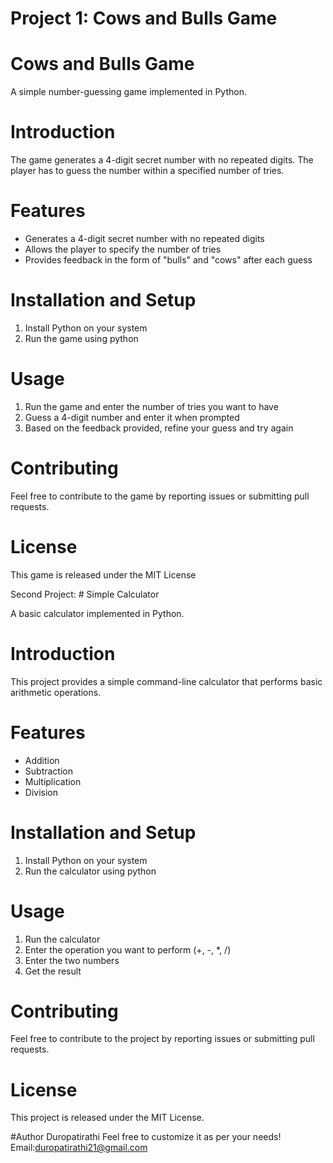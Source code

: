 # Project 1: Cows and Bulls Game
# Cows and Bulls Game

A simple number-guessing game implemented in Python.

# Introduction
The game generates a 4-digit secret number with no repeated digits. The player has to guess the number within a specified number of tries.

# Features
- Generates a 4-digit secret number with no repeated digits
- Allows the player to specify the number of tries
- Provides feedback in the form of "bulls" and "cows" after each guess

# Installation and Setup
1. Install Python on your system
2. Run the game using python 

# Usage
1. Run the game and enter the number of tries you want to have
2. Guess a 4-digit number and enter it when prompted
3. Based on the feedback provided, refine your guess and try again

# Contributing
Feel free to contribute to the game by reporting issues or submitting pull requests. 

# License
This game is released under the MIT License

 Second Project: # Simple Calculator

A basic calculator implemented in Python.

# Introduction
This project provides a simple command-line calculator that performs basic arithmetic operations.

# Features
- Addition
- Subtraction
- Multiplication
- Division

# Installation and Setup
1. Install Python on your system
2. Run the calculator using python

# Usage
1. Run the calculator
2. Enter the operation you want to perform (+, -, *, /)
3. Enter the two numbers
4. Get the result

# Contributing
Feel free to contribute to the project by reporting issues or submitting pull requests.

# License
This project is released under the MIT License.

#Author
Duropatirathi Feel free to customize it as per your needs! Email:duropatirathi21@gmail.com
